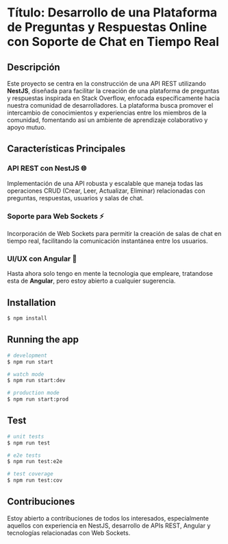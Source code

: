 # Título: Desarrollo de una Plataforma de Preguntas y Respuestas Online con Soporte de Chat en Tiempo Real

## Descripción

Este proyecto se centra en la construcción de una API REST utilizando **NestJS**, diseñada para facilitar la creación de una plataforma de preguntas y respuestas inspirada en Stack Overflow, enfocada específicamente hacia nuestra comunidad de desarrolladores. La plataforma busca promover el intercambio de conocimientos y experiencias entre los miembros de la comunidad, fomentando así un ambiente de aprendizaje colaborativo y apoyo mutuo.

## Características Principales

### API REST con NestJS 🌐
Implementación de una API robusta y escalable que maneja todas las operaciones CRUD (Crear, Leer, Actualizar, Eliminar) relacionadas con preguntas, respuestas, usuarios y salas de chat.

### Soporte para Web Sockets ⚡
Incorporación de Web Sockets para permitir la creación de salas de chat en tiempo real, facilitando la comunicación instantánea entre los usuarios.

### UI/UX con Angular 🔨
Hasta ahora solo tengo en mente la tecnologia que empleare, tratandose esta de **Angular**, pero estoy abierto a cualquier sugerencia.


## Installation
```bash
$ npm install
```

## Running the app

```bash
# development
$ npm run start

# watch mode
$ npm run start:dev

# production mode
$ npm run start:prod
```

## Test

```bash
# unit tests
$ npm run test

# e2e tests
$ npm run test:e2e

# test coverage
$ npm run test:cov
```

## Contribuciones

Estoy abierto a contribuciones de todos los interesados, especialmente aquellos con experiencia en NestJS, desarrollo de APIs REST, Angular y tecnologías relacionadas con Web Sockets. 
